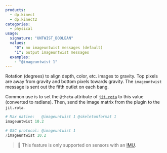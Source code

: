 ```yaml
---
products:
  - dp.kinect
  - dp.kinect2
categories:
  - physical
usage:
  signature: "UNTWIST_BOOLEAN"
  values:
    "0": no imageuntwist messages (default)
    "1": output imageuntwist messages
  examples:
    - "@imageuntwist 1"
---
```


Rotation (degrees) to align depth, color, etc. images to gravity.
Top pixels are away from gravity and bottom pixels towards gravity.
The `imageuntwist` message is sent out the fifth outlet on each bang.

Common use is to set the `@theta` attribute of
[`jit.rota`](https://docs.cycling74.com/max7/refpages/jit.rota) to this
value (converted to radians). Then, send the image matrix from the plugin
to the `jit.rota`.

```python
# Max native:   @imageuntwist 1 @skeletonformat 1
imageuntwist 10.2

# OSC protocol: @imageuntwist 1
/imageuntwist 10.2
```

> :memo: This feature is only supported on sensors with an
> [IMU](https://en.wikipedia.org/wiki/Inertial_measurement_unit).
